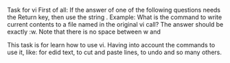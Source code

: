 Task for vi
First of all: If the answer of one of the following questions needs the Return key, then use the string <Return>. Example: What is the command to write current contents to a file named in the original vi call? The answer should be exactly :w<Return>. Note that there is no space between w and <Return>

This task is for learn how to use vi. Having into account the commands to use it, like: for edid text, to cut and paste lines, to undo and so many others.